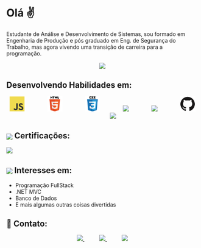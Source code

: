 # Olá ✌️ 

  Estudante de Análise e Desenvolvimento de Sistemas, sou formado em Engenharia de Produção e pós graduado em Eng. de Segurança do Trabalho, mas agora vivendo uma transição de carreira para a programação. 


<p align="center">
  <img align="center" height="180" src="https://github-readme-stats.vercel.app/api/top-langs/?username=guftrindade&layout=compact&theme=default)](https://github.com/anuraghazra/github-readme-stats" />  
</p>



## Desenvolvendo Habilidades em:
<p align="center">
    <img height="40" src="https://raw.githubusercontent.com/devicons/devicon/master/icons/javascript/javascript-original.svg">
    &nbsp;&nbsp;&nbsp;&nbsp;&nbsp;&nbsp;&nbsp;&nbsp;&nbsp;&nbsp;&nbsp;&nbsp;&nbsp;
    <img height="40" src="https://raw.githubusercontent.com/devicons/devicon/master/icons/html5/html5-original-wordmark.svg">
    &nbsp;&nbsp;&nbsp;&nbsp;&nbsp;&nbsp;&nbsp;&nbsp;&nbsp;&nbsp;&nbsp;&nbsp;&nbsp;
    <img height="40" src="https://raw.githubusercontent.com/devicons/devicon/master/icons/css3/css3-original-wordmark.svg">
    &nbsp;&nbsp;&nbsp;&nbsp;&nbsp;&nbsp;&nbsp;&nbsp;&nbsp;&nbsp;&nbsp;&nbsp;&nbsp;
    <img height="40" src="https://user-images.githubusercontent.com/67704261/119136276-d8d74c00-ba15-11eb-920f-2a0f1e4a6971.png">
     &nbsp;&nbsp;&nbsp;&nbsp;&nbsp;&nbsp;&nbsp;&nbsp;&nbsp;&nbsp;&nbsp;&nbsp;&nbsp;
    <img height="40" src="https://user-images.githubusercontent.com/67704261/119136974-ad089600-ba16-11eb-87ad-bafcc771885c.png">
    &nbsp;&nbsp;&nbsp;&nbsp;&nbsp;&nbsp;&nbsp;&nbsp;&nbsp;&nbsp;&nbsp;&nbsp;&nbsp;
    <img height="40" src="https://raw.githubusercontent.com/devicons/devicon/master/icons/github/github-original.svg">
    &nbsp;&nbsp;&nbsp;&nbsp;&nbsp;&nbsp;&nbsp;&nbsp;&nbsp;&nbsp;&nbsp;&nbsp;&nbsp;
    <img height="40" src="https://user-images.githubusercontent.com/67704261/140072055-459e7d7b-e90c-44ab-b998-0c2e8113ff7b.png">
</p>


## <img align="center" height="40" src="https://user-images.githubusercontent.com/67704261/142783450-9796b7b0-e4c5-49c6-bd0e-a70241256d70.png" /> Certificações:
<img height="130" src="https://user-images.githubusercontent.com/67704261/142783472-3762b346-94e4-45e6-9908-b3360dc2cf84.png">


## <img align="center" height="40" src="https://user-images.githubusercontent.com/67704261/118710586-e06bda80-b7f4-11eb-8351-39d293f875c0.png" /> Interesses em:
- Programação FullStack
- .NET MVC
- Banco de Dados
- E mais algumas outras coisas divertidas


## :iphone:  Contato:

<p align="center">
    <a href="https://github.com/guftrindade">
        <img  src="https://img.shields.io/badge/github-%23100000.svg?&style=for-the-badge&logo=github&logoColor=white&link=mailto:https://github.com/guftrindade">
    </a>
    &nbsp;&nbsp;&nbsp;&nbsp;&nbsp;&nbsp;&nbsp;&nbsp;&nbsp;
    <a href="mailto:gustavoferreiratrindade@gmail.com">
        <img src="https://img.shields.io/badge/gmail-D14836?&style=for-the-badge&logo=gmail&logoColor=white&link=mailto:gustavoferreiratrindade@gmail.com">
    </a>
    &nbsp;&nbsp;&nbsp;&nbsp;&nbsp;&nbsp;&nbsp;&nbsp;&nbsp;
    <a href="https://www.linkedin.com/in/gustavoftrindade/">
        <img src="https://img.shields.io/badge/linkedin-%230077B5.svg?&style=for-the-badge&logo=linkedin&logoColor=white&link=mailto:https://www.linkedin.com/in/gustavoftrindade/">
    </a>
</p>
